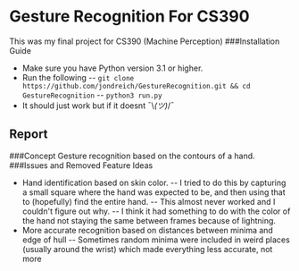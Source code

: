 # Gesture Recognition For CS390
This was my final project for CS390 (Machine Perception)
###Installation Guide
- Make sure you have Python version 3.1 or higher.
- Run the following
-- `git clone https://github.com/jondreich/GestureRecognition.git && cd GestureRecognition`
-- `python3 run.py`
- It should just work but if it doesnt ¯\\_(ツ)_/¯

## Report
###Concept
Gesture recognition based on the contours of a hand.
###Issues and Removed Feature Ideas
- Hand identification based on skin color.
-- I tried to do this by capturing a small square where the hand was expected to be, and then using that to (hopefully) find the entire hand.
-- This almost never worked and I couldn't figure out why.
-- I think it had something to do with the color of the hand not staying the same between frames because of lightning.
- More accurate recognition based on distances between minima and edge of hull
-- Sometimes random minima were included in weird places (usually around the wrist) which made everything less accurate, not more

